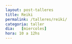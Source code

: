 ```yaml
---
layout: post-talleres
title: Reiki
permalink: /talleres/reiki/
categoria: taller
dia:   [miercoles]
hora: 10 a 12hs
---
```

